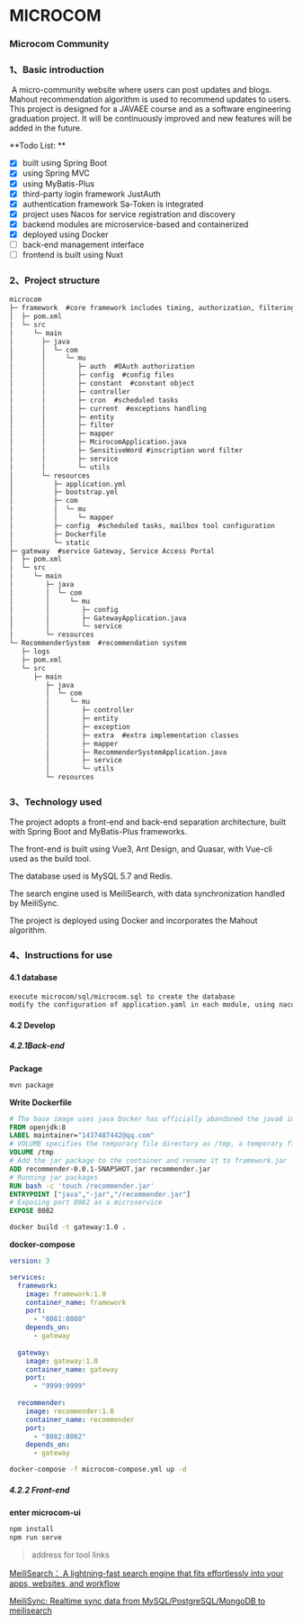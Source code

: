 # MICROCOM

### Microcom Community

### 1、Basic introduction

​		A micro-community website where users can post updates and blogs. Mahout recommendation algorithm is used to recommend updates to users. This project is designed for a JAVAEE course and as a software engineering graduation project. It will be continuously improved and new features will be added in the future.

 **Todo List:	**

- [x] built using Spring Boot
- [x] using Spring MVC
- [x]  using MyBatis-Plus
- [x] third-party login framework JustAuth
- [x] authentication framework Sa-Token is integrated
- [x] project uses Nacos for service registration and discovery
- [x] backend modules are microservice-based and containerized
- [x] deployed using Docker
- [ ] back-end management interface
- [ ] frontend is built using Nuxt

### 2、Project structure

```txt
microcom
├─ framework  #core framework includes timing, authorization, filtering, and data acquisition
│  ├─ pom.xml
│  └─ src
│     └─ main
│       ├─ java
│       │  └─ com
│       │     └─ mu
│       │        ├─ auth  #OAuth authorization
│       │        ├─ config  #config files
│       │        ├─ constant  #constant object
│       │        ├─ controller
│       │        ├─ cron  #scheduled tasks
│       │        ├─ current  #exceptions handling
│       │        ├─ entity  
│       │        ├─ filter
│       │        ├─ mapper
│       │        ├─ McirocomApplication.java
│       │        ├─ SensitiveWord #inscription word filter
│       │        ├─ service  
│       │        └─ utils
│       └─ resources
│          ├─ application.yml
│          ├─ bootstrap.yml
│          ├─ com
│          │  └─ mu
│          │     └─ mapper
│          ├─ config  #scheduled tasks, mailbox tool configuration
│          ├─ Dockerfile
│          └─ static
├─ gateway  #service Gateway, Service Access Portal
│  ├─ pom.xml
│  └─ src
│     └─ main
│        ├─ java
│        │  └─ com
│        │     └─ mu
│        │        ├─ config
│        │        ├─ GatewayApplication.java
│        │        └─ service
│        └─ resources
└─ RecommenderSystem  #recommendation system
   ├─ logs
   ├─ pom.xml
   └─ src
      ├─ main
         ├─ java
         │  └─ com
         │     └─ mu
         │        ├─ controller
         │        ├─ entity
         │        ├─ exception
         │        ├─ extra  #extra implementation classes
         │        ├─ mapper
         │        ├─ RecommenderSystemApplication.java
         │        ├─ service
         │        └─ utils
         └─ resources
```

### 3、Technology used

The project adopts a front-end and back-end separation architecture, built with Spring Boot and MyBatis-Plus frameworks.

The front-end is built using Vue3, Ant Design, and Quasar, with Vue-cli used as the build tool.

The database used is MySQL 5.7 and Redis.

The search engine used is MeiliSearch, with data synchronization handled by MeiliSync.

The project is deployed using Docker and incorporates the Mahout algorithm.

### 4、Instructions for use

#### 4.1 database

```txt
execute microcom/sql/microcom.sql to create the database
modify the configuration of application.yaml in each module, using nacos as the configuration centre in this project
```

#### 4.2 Develop

##### 4.2.1Back-end

**Package**

```sh
mvn package
```

**Write Dockerfile**

```dockerfile
# The base image uses java Docker has officially abandoned the java8 image, so if you want to use jdk1.8, you can use openjdk
FROM openjdk:8
LABEL maintainer="1437487442@qq.com"
# VOLUME specifies the temporary file directory as /tmp, a temporary file is created in the host /var/lib/docker directory and linked to the container's /tmp
VOLUME /tmp
# Add the jar package to the container and rename it to framework.jar
ADD recommender-0.0.1-SNAPSHOT.jar recommender.jar
# Running jar packages
RUN bash -c 'touch /recommender.jar'
ENTRYPOINT ["java","-jar","/recommender.jar"]
# Exposing port 8082 as a microservice
EXPOSE 8082
```

```sh
docker build -t gateway:1.0 .
```

**docker-compose**

```yaml
version: 3

services:
  framework:
    image: framework:1.0
    container_name: framework
    port:
      - "8081:8080" 
    depends_on:
      - gateway
  
  gateway:
    image: gateway:1.0
    container_name: gateway
    port: 
      - "9999:9999"
  
  recommender:
    image: recommender:1.0
    container_name: recommender
    port: 
      - "8082:8082"
    depends_on:
      - gateway
```

```sh
docker-compose -f microcom-compose.yml up -d
```



##### 4.2.2 Front-end

**enter microcom-ui**

```sh
npm install
npm run serve
```

> address for tool links

[MeiliSearch： A lightning-fast search engine that fits effortlessly into your apps, websites, and workflow](https://github.com/meilisearch/meilisearch)

[MeiliSync: Realtime sync data from MySQL/PostgreSQL/MongoDB to meilisearch ](https://github.com/long2ice/meilisync)
